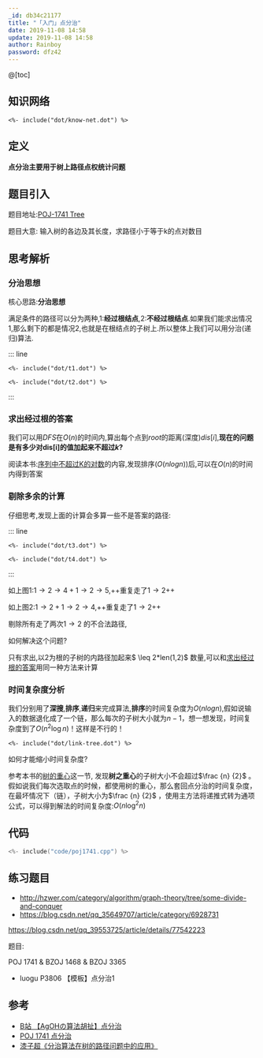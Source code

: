 ```yaml
---
_id: db34c21177
title: "「入门」点分治"
date: 2019-11-08 14:58
update: 2019-11-08 14:58
author: Rainboy
password: dfz42
---
```



@[toc]

## 知识网络

```viz-dot
<%- include("dot/know-net.dot") %>
```


## 定义

**点分治主要用于树上路径点权统计问题**

## 题目引入

题目地址:[POJ-1741 Tree ](https://vjudge.net/problem/poj-1741)

题目大意: 输入树的各边及其长度，求路径小于等于k的点对数目

## 思考解析

### 分治思想

核心思路:**分治思想**

满足条件的路径可以分为两种,$1$:**经过根结点**,$2$:**不经过根结点**.如果我们能求出情况$1$,那么剩下的都是情况$2$,也就是在根结点的子树上.所以整体上我们可以用分治(递归)算法.

::: line

```viz-dot
<%- include("dot/t1.dot") %>
```
```viz-dot
<%- include("dot/t2.dot") %>
```
:::

### 求出经过根的答案

我们可以用$DFS$在$O(n)$的时间内,算出每个点到$root$的距离(深度)$dis[i]$,**现在的问题是有多少对dis[i]的值加起来不超过$k$?**

阅读本书:[序列中不超过K的对数](/article/911fd7a889)的内容,发现排序($O(nlogn)$)后,可以在$O(n)$的时间内得到答案

### 剔除多余的计算

仔细思考,发现上面的计算会多算一些不是答案的路径:

::: line
```viz-dot
<%- include("dot/t3.dot") %>
```
```viz-dot
<%- include("dot/t4.dot") %>
```
:::

如上图1:$1 \rightarrow 2 \rightarrow 4 + 1 \rightarrow 2 \rightarrow 5$,++重复走了$1 \rightarrow 2$++

如上图2:$1 \rightarrow 2 + 1 \rightarrow 2 \rightarrow 4$,++重复走了$1 \rightarrow 2$++

剔除所有走了两次$1 \rightarrow 2$ 的不合法路径,


如何解决这个问题?

只有求出,以$2$为根的子树的内路径加起来$ \leq  2*len(1,2)$ 数量,可以和[求出经过根的答案](#剔除多余的计算)用同一种方法来计算

### 时间复杂度分析

我们分别用了**深搜**,**排序**,**递归**来完成算法,**排序**的时间复杂度为$O(nlogn)$,假如说输入的数据退化成了一个链，那么每次的子树大小就为$n−1$，想一想发现，时间复杂度到了$O(n^2\log n)$！这样是不行的！

```viz-dot
<%- include("dot/link-tree.dot") %>
```

如何才能缩小时间复杂度?

参考本书的[树的重心](/article/115260c5a0)这一节,
发现**树之重心**的子树大小不会超过$\frac {n} {2}$ 
。假如说我们每次选取点的时候，都使用树的重心，那么套回点分治的时间复杂度，在最坏情况下（链），子树大小为$\frac {n} {2}$ ，使用主方法将递推式转为通项公式，可以得到解法的时间复杂度:$O(n\log^2 n)$

## 代码
<!-- template start -->
```c
<%- include("code/poj1741.cpp") %>
```
<!-- template end -->

## 练习题目

- http://hzwer.com/category/algorithm/graph-theory/tree/some-divide-and-conquer
- https://blog.csdn.net/qq_35649707/article/category/6928731



https://blog.csdn.net/qq_39553725/article/details/77542223

题目:

POJ 1741 & BZOJ 1468 & BZOJ 3365


- luogu P3806 【模板】点分治1

## 参考

 - [B站 【AgOHの算法胡扯】点分治](https://www.bilibili.com/video/av69607337)
 - [POJ 1741 点分治](https://blog.sshockwave.net/poj-1741-point-division/)
 - [漆子超《分治算法在树的路径问题中的应用》](https://wenku.baidu.com/view/e087065f804d2b160b4ec0b5.html)
